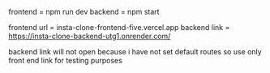 frontend = npm run dev
backend = npm start

frontend url = insta-clone-frontend-five.vercel.app
backend link = https://insta-clone-backend-utg1.onrender.com/

backend link will not open because i have not set default routes so use only front end link for testing purposes
